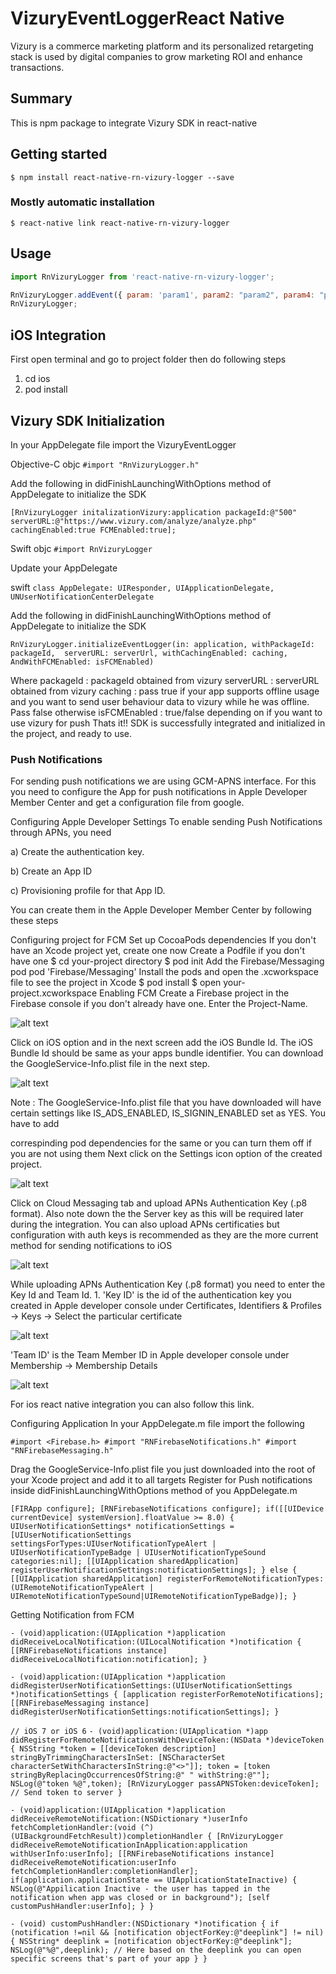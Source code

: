 # VizuryEventLoggerReact Native

Vizury is a commerce marketing platform and its personalized retargeting stack is used by digital companies to grow marketing ROI and enhance transactions.

## Summary

This is npm package to integrate Vizury SDK in react-native 



## Getting started

`$ npm install react-native-rn-vizury-logger --save`

### Mostly automatic installation

`$ react-native link react-native-rn-vizury-logger`



## Usage
```javascript
import RnVizuryLogger from 'react-native-rn-vizury-logger';

RnVizuryLogger.addEvent({ param: 'param1', param2: "param2", param4: "param4" }, 'Vizuri Test')}
RnVizuryLogger;
```


## iOS Integration

First open terminal and go to project folder then do following steps

1. cd ios
2. pod install


## Vizury SDK Initialization

In your AppDelegate file import the VizuryEventLogger

Objective-C
objc `#import "RnVizuryLogger.h"`

Add the following in didFinishLaunchingWithOptions method of AppDelegate to initialize the SDK

   `[RnVizuryLogger initalizationVizury:application packageId:@"500" serverURL:@"https://www.vizury.com/analyze/analyze.php" cachingEnabled:true FCMEnabled:true];`

Swift
objc `#import RnVizuryLogger`

Update your AppDelegate

swift `class AppDelegate: UIResponder, UIApplicationDelegate, UNUserNotificationCenterDelegate`

Add the following in didFinishLaunchingWithOptions method of AppDelegate to initialize the SDK

`RnVizuryLogger.initializeEventLogger(in: application,
            withPackageId: packageId, 
            serverURL: serverUrl,
            withCachingEnabled: caching, 
            AndWithFCMEnabled: isFCMEnabled)`


Where 
  packageId     : packageId obtained from vizury
  serverURL     : serverURL obtained from vizury
  caching       : pass true if your app supports offline usage and you want to send user behaviour data 
                  to vizury while he was offline. Pass false otherwise
  isFCMEnabled  : true/false depending on if you want to use vizury for push
Thats it!! SDK is successfully integrated and initialized in the project, and ready to use.



### Push Notifications
For sending push notifications we are using GCM-APNS interface. For this you need to configure the App for push notifications in Apple Developer Member Center and get a configuration file from google.

Configuring Apple Developer Settings
To enable sending Push Notifications through APNs, you need

a) Create the authentication key.

b) Create an App ID

c) Provisioning profile for that App ID.

You can create them in the Apple Developer Member Center by following these steps

Configuring project for FCM
Set up CocoaPods dependencies
If you don't have an Xcode project yet, create one now
Create a Podfile if you don't have one
$ cd your-project directory
$ pod init
Add the Firebase/Messaging pod
pod 'Firebase/Messaging'
Install the pods and open the .xcworkspace file to see the project in Xcode
$ pod install
$ open your-project.xcworkspace
Enabling FCM
Create a Firebase project in the Firebase console if you don't already have one. Enter the Project-Name.

![alt text](https://bytebucket.org/vizury/vizury-ios-sdk/raw/a311dc1a06a82b928939d6a2e81336c576f82a43/resources/firebase1.png?raw=true)



Click on iOS option and in the next screen add the iOS Bundle Id. The iOS Bundle Id should be same as your apps bundle identifier. You can download the GoogleService-Info.plist file in the next step.


![alt text](https://bytebucket.org/vizury/vizury-ios-sdk/raw/a311dc1a06a82b928939d6a2e81336c576f82a43/resources/firebase3.png?raw=true)

Note : The GoogleService-Info.plist file that you have downloaded will have certain settings like IS_ADS_ENABLED, IS_SIGNIN_ENABLED set as YES. You have to add 


correspinding pod dependencies for the same or you can turn them off if you are not using them
Next click on the Settings icon option of the created project.

![alt text](https://bytebucket.org/vizury/vizury-ios-sdk/raw/a311dc1a06a82b928939d6a2e81336c576f82a43/resources/firebase3.png?raw=true)

Click on Cloud Messaging tab and upload APNs Authentication Key (.p8 format). Also note down the the Server key as this will be required later during the integration. You can also upload APNs certificaties but configuration with auth keys is recommended as they are the more current method for sending notifications to iOS


![alt text](https://bytebucket.org/vizury/vizury-ios-sdk/raw/a311dc1a06a82b928939d6a2e81336c576f82a43/resources/firebase4.png?raw=true)

While uploading APNs Authentication Key (.p8 format) you need to enter the Key Id and Team Id. 1. 'Key ID' is the id of the authentication key you created in Apple developer console under Certificates, Identifiers & Profiles -> Keys -> Select the particular certificate


![alt text](https://bytebucket.org/vizury/vizury-ios-sdk/raw/a311dc1a06a82b928939d6a2e81336c576f82a43/resources/keyID.png?raw=true)


'Team ID' is the Team Member ID in Apple developer console under Membership -> Membership Details



![alt text](https://bytebucket.org/vizury/vizury-ios-sdk/raw/a311dc1a06a82b928939d6a2e81336c576f82a43/resources/teamID.png?raw=true)


For ios react native integration you can also follow this link. 



Configuring Application
In your AppDelegate.m  file import the following 

`#import <Firebase.h>
 #import "RNFirebaseNotifications.h"
 #import "RNFirebaseMessaging.h"`
 
Drag the GoogleService-Info.plist file you just downloaded into the root of your Xcode project and add it to all targets
Register for Push notifications inside didFinishLaunchingWithOptions method of you AppDelegate.m

`
[FIRApp configure];
[RNFirebaseNotifications configure];
if([[UIDevice currentDevice] systemVersion].floatValue >= 8.0)
{
    UIUserNotificationSettings* notificationSettings = [UIUserNotificationSettings settingsForTypes:UIUserNotificationTypeAlert | UIUserNotificationTypeBadge | UIUserNotificationTypeSound categories:nil];
    [[UIApplication sharedApplication] registerUserNotificationSettings:notificationSettings];
}
else
{
    [[UIApplication sharedApplication] registerForRemoteNotificationTypes:(UIRemoteNotificationTypeAlert | UIRemoteNotificationTypeSound|UIRemoteNotificationTypeBadge)];
}
`


Getting Notification from FCM


`- (void)application:(UIApplication *)application didReceiveLocalNotification:(UILocalNotification *)notification {
  [[RNFirebaseNotifications instance] didReceiveLocalNotification:notification];
}`

`- (void)application:(UIApplication *)application didRegisterUserNotificationSettings:(UIUserNotificationSettings *)notificationSettings {
    [application registerForRemoteNotifications];
  [[RNFirebaseMessaging instance] didRegisterUserNotificationSettings:notificationSettings];
}`

`// iOS 7 or iOS 6`
`- (void)application:(UIApplication *)app didRegisterForRemoteNotificationsWithDeviceToken:(NSData *)deviceToken {
    NSString *token = [[deviceToken description] stringByTrimmingCharactersInSet: [NSCharacterSet characterSetWithCharactersInString:@"<>"]];
    token = [token stringByReplacingOccurrencesOfString:@" " withString:@""];
  NSLog(@"token %@",token);
  [RnVizuryLogger passAPNSToken:deviceToken];
    // Send token to server
} `



`- (void)application:(UIApplication *)application didReceiveRemoteNotification:(NSDictionary *)userInfo fetchCompletionHandler:(void (^)(UIBackgroundFetchResult))completionHandler {
[RnVizuryLogger didReceiveRemoteNotificationInApplication:application withUserInfo:userInfo];
   [[RNFirebaseNotifications instance] didReceiveRemoteNotification:userInfo fetchCompletionHandler:completionHandler];
    if(application.applicationState == UIApplicationStateInactive) {
        NSLog(@"Appilication Inactive - the user has tapped in the notification when app was closed or in background");
        [self customPushHandler:userInfo];
    }
}`


`- (void) customPushHandler:(NSDictionary *)notification {
    if (notification !=nil && [notification objectForKey:@"deeplink"] != nil) {
        NSString* deeplink = [notification objectForKey:@"deeplink"];
        NSLog(@"%@",deeplink);
        // Here based on the deeplink you can open specific screens that's part of your app
    }
}`

